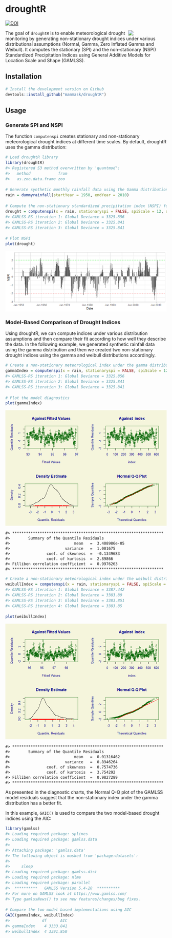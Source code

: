 droughtR
================

[![DOI](https://zenodo.org/badge/398032827.svg)](https://zenodo.org/doi/10.5281/zenodo.10009276)

<img src="https://raw.githubusercontent.com/mammask/droughtR/main/man/figures/droughtR-2.png" align = "right" width = 120/>

The goal of `droughtR` is to enable meteorological drought monitoring by
generating non-stationary drought indices under various distributional
assumptions (Normal, Gamma, Zero Inflated Gamma and Weibull). It
computes the stationary (SPI) and the non-stationary (NSPI) Standardized
Precipitation Indices using General Additive Models for Location Scale
and Shape (GAMLSS).

<!-- Since drought indices are mainly used in forecasting applications, `droughtR` computes potential biases introduced during the model building process due to incorrect computation of the index. -->

## Installation

``` r
# Install the development version on Github
devtools::install_github("mammask/droughtR")
```

## Usage

### Generate SPI and NSPI

The function `computenspi` creates stationary and non-stationary
meteorological drought indices at different time scales. By default,
droughtR uses the gamma distribution:

``` r
# Load droughtR library
library(droughtR)
#> Registered S3 method overwritten by 'quantmod':
#>   method            from
#>   as.zoo.data.frame zoo

# Generate synthetic monthly rainfall data using the Gamma distribution
rain = dummyrainfall(startYear = 1950, endYear = 2010)

# Compute the non-stationary standardized precipitation index (NSPI) for scale 12 using GAMLSS
drought = computenspi(x = rain, stationaryspi = FALSE, spiScale = 12, dist = 'gamma')
#> GAMLSS-RS iteration 1: Global Deviance = 3325.856 
#> GAMLSS-RS iteration 2: Global Deviance = 3325.841 
#> GAMLSS-RS iteration 3: Global Deviance = 3325.841

# Plot NSPI
plot(drought)
```

<img src="README_figs/README-unnamed-chunk-3-1.png" style="display: block; margin: auto;" />

### Model-Based Comparison of Drought Indices

Using droughtR, we can compute indices under various distribution
assumptions and then compare their fit according to how well they
describe the data. In the following example, we generated synthetic
rainfall data using the gamma distribution and then we created two
non-stationary drought indices using the gamma and weibull distributions
accordingly.

``` r
# Create a non-stationary meteorological index under the gamma distribution assumption
gammaIndex = computenspi(x = rain, stationaryspi = FALSE, spiScale = 12, dist = 'gamma')[["model"]]
#> GAMLSS-RS iteration 1: Global Deviance = 3325.856 
#> GAMLSS-RS iteration 2: Global Deviance = 3325.841 
#> GAMLSS-RS iteration 3: Global Deviance = 3325.841

# Plot the model diagnostics 
plot(gammaIndex)
```

<img src="README_figs/README-unnamed-chunk-4-1.png" style="display: block; margin: auto;" />

    #> ******************************************************************
    #>        Summary of the Quantile Residuals
    #>                            mean   =  3.408986e-05 
    #>                        variance   =  1.001675 
    #>                coef. of skewness  =  -0.1349683 
    #>                coef. of kurtosis  =  2.89866 
    #> Filliben correlation coefficient  =  0.9976263 
    #> ******************************************************************

``` r
# Create a non-stationary meteorological index under the weibull distribution assumption
weibullIndex = computenspi(x = rain, stationaryspi = FALSE, spiScale = 12, dist = 'weibull')$model
#> GAMLSS-RS iteration 1: Global Deviance = 3387.442 
#> GAMLSS-RS iteration 2: Global Deviance = 3383.89 
#> GAMLSS-RS iteration 3: Global Deviance = 3383.851 
#> GAMLSS-RS iteration 4: Global Deviance = 3383.85

plot(weibullIndex)
```

<img src="README_figs/README-unnamed-chunk-5-1.png" style="display: block; margin: auto;" />

    #> ******************************************************************
    #>        Summary of the Quantile Residuals
    #>                            mean   =  0.01316462 
    #>                        variance   =  0.8946264 
    #>                coef. of skewness  =  0.7574736 
    #>                coef. of kurtosis  =  3.754292 
    #> Filliben correlation coefficient  =  0.9827289 
    #> ******************************************************************

As presented in the diagnostic charts, the Normal Q-Q plot of the GAMLSS
model residuals suggest that the non-stationary index under the gamma
distribution has a better fit.

In this example, `GAIC()` is used to compare the two model-based drought
indices using the AIC:

``` r
library(gamlss)
#> Loading required package: splines
#> Loading required package: gamlss.data
#> 
#> Attaching package: 'gamlss.data'
#> The following object is masked from 'package:datasets':
#> 
#>     sleep
#> Loading required package: gamlss.dist
#> Loading required package: nlme
#> Loading required package: parallel
#>  **********   GAMLSS Version 5.4-20  **********
#> For more on GAMLSS look at https://www.gamlss.com/
#> Type gamlssNews() to see new features/changes/bug fixes.

# Compare the two model based implementations using AIC
GAIC(gammaIndex, weibullIndex)
#>              df      AIC
#> gammaIndex    4 3333.841
#> weibullIndex  4 3391.850
```

<!-- #### Data Split -->
<!-- The `oossplit` function splits the data into train, validation and test sets: -->
<!-- ```{r, eval=TRUE} -->
<!-- # Split the rainfall series into training validation and test set: -->
<!-- rain = oossplit(x = rain, trainratio = 0.6, validationratio = 0.2, testratio = 0.2) -->
<!-- print(rain) -->
<!-- ``` -->
<!-- #### Bias measurement -->
<!-- When the Standardized Precipitation Index is calculated as part of a forecasting task it introduces biases in the training data. This is mainly observed when the index is computed using the entire data, prior to model validation, and this violates some of the fundamental principles of time series forecasting theory [@mammas2021characterization]. -->
<!-- In this section, the amount of bias introduced to the training data is quantified by measuring the number of miss-classifications when two computational approaches are followed: 1) SPI is computed using the training data only; this is called a "Bias Corrected" computation and 2) SPI is computed using the entire data; this is called a "Bias Induced" computation.  -->
<!-- Bias is measured by computing the number of miss-classifications in the training data due to the incorrect computation of the index. -->
<!-- ```{r, eval=TRUE, fig.height=3, fig.width=8, fig.align='center'} -->
<!-- # Generate synthetic monthly rainfall data using the Gamma distribution -->
<!-- rain = dummyrainfall(startYear = 1950, endYear = 2010) -->
<!-- # Compute bias -->
<!-- bias = measurebias(x = rain, trainratio = 0.6, validationratio = 0.2, testratio = 0.2, stationaryspi = TRUE, spiscale = 12, dist = 'normal') -->
<!-- bias -->
<!-- ``` -->
<!-- ### References -->
<!-- #### Bias Corrected auto.arima -->
<!-- In this section, we perform out-of-sample validation using a bias corrected auto.arima to forecast the Standardized Precipitation Index (SPI). An additional parameter is introduced to forecast::auto.arima and requires fitting a S-ARIMA model: -->
<!-- ```{r, eval=TRUE, fig.height=3, fig.width=5} -->
<!-- # out-of-sample validation using a bias corrected auto.arima -->
<!-- model = bcautoarima(x = rain, -->
<!--                     trainratio = 0.8, -->
<!--                     validationratio = 0.0, -->
<!--                     testratio = 0.2, -->
<!--                     stationaryspi = TRUE, -->
<!--                     spiscale = 12, -->
<!--                     seasonal = TRUE) -->
<!-- ``` -->
<!-- The model returns a set of diagnostics and analytical outcomes, including the model description, diagnostics plots and actual vs. predicted forecasts: -->
<!-- ```{r, eval=TRUE, fig.height=3, fig.width=5, echo = TRUE} -->
<!-- # Return the model description -->
<!-- model[['Diagnostics']][['Model Description']] -->
<!-- # Return R2 score in the test set -->
<!-- model[['Diagnostics']][['R2 Score Test']] -->
<!-- ``` -->
<!-- Actual vs. predicted SPI in the test set: -->
<!-- ```{r, eval=TRUE, fig.height=3, fig.width=5, echo = TRUE} -->
<!-- model[['Diagnostics']][['Actual vs Predicted Test']] -->
<!-- ``` -->
<!-- Additional models are developed and can be found here: -->
<!-- * Bias induced auto.arima -->
<!-- * Bias corrected modwt auto.arima -->
